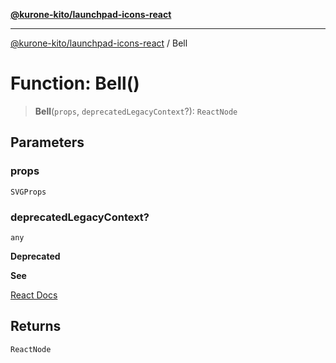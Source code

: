 [**@kurone-kito/launchpad-icons-react**](../README.md)

***

[@kurone-kito/launchpad-icons-react](../globals.md) / Bell

# Function: Bell()

> **Bell**(`props`, `deprecatedLegacyContext`?): `ReactNode`

## Parameters

### props

`SVGProps`

### deprecatedLegacyContext?

`any`

**Deprecated**

**See**

[React Docs](https://legacy.reactjs.org/docs/legacy-context.html#referencing-context-in-lifecycle-methods)

## Returns

`ReactNode`
